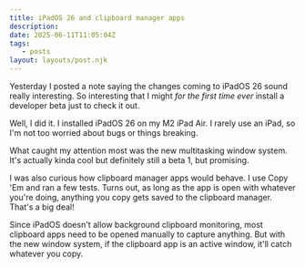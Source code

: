 ```yaml
---
title: iPadOS 26 and clipboard manager apps
description:
date: 2025-06-11T11:05:04Z
tags:
   - posts
layout: layouts/post.njk
---
```


Yesterday I posted a note saying the changes coming to iPadOS 26 sound really interesting. So interesting that I might _for the first time ever_ install a developer beta just to check it out.

Well, I did it. I installed iPadOS 26 on my M2 iPad Air. I rarely use an iPad, so I'm not too worried about bugs or things breaking.

What caught my attention most was the new multitasking window system. It's actually kinda cool but definitely still a beta 1, but promising.

I was also curious how clipboard manager apps would behave. I use Copy 'Em and ran a few tests. Turns out, as long as the app is open with whatever you're doing, anything you copy gets saved to the clipboard manager. That's a big deal!

Since iPadOS doesn't allow background clipboard monitoring, most clipboard apps need to be opened manually to capture anything. But with the new window system, if the clipboard app is an active window, it'll catch whatever you copy.
